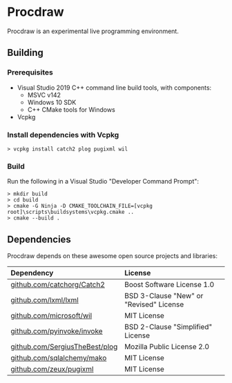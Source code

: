 # Procdraw

Procdraw is an experimental live programming environment.

## Building

### Prerequisites

- Visual Studio 2019 C++ command line build tools, with components:
    - MSVC v142
    - Windows 10 SDK
    - C++ CMake tools for Windows
- Vcpkg

### Install dependencies with Vcpkg

    > vcpkg install catch2 plog pugixml wil

### Build

Run the following in a Visual Studio "Developer Command Prompt":

    > mkdir build
    > cd build
    > cmake -G Ninja -D CMAKE_TOOLCHAIN_FILE=[vcpkg root]\scripts\buildsystems\vcpkg.cmake ..
    > cmake --build .

## Dependencies

Procdraw depends on these awesome open source projects and libraries:

| Dependency | License |
| :--------- | :------ |
| [github.com/catchorg/Catch2](https://github.com/catchorg/Catch2) | Boost Software License 1.0 |
| [github.com/lxml/lxml](https://github.com/lxml/lxml) | BSD 3-Clause "New" or "Revised" License |
| [github.com/microsoft/wil](https://github.com/microsoft/wil) | MIT License |
| [github.com/pyinvoke/invoke](https://github.com/pyinvoke/invoke) | BSD 2-Clause "Simplified" License |
| [github.com/SergiusTheBest/plog](https://github.com/SergiusTheBest/plog) | Mozilla Public License 2.0 |
| [github.com/sqlalchemy/mako](https://github.com/sqlalchemy/mako) | MIT License |
| [github.com/zeux/pugixml](https://github.com/zeux/pugixml) | MIT License |
